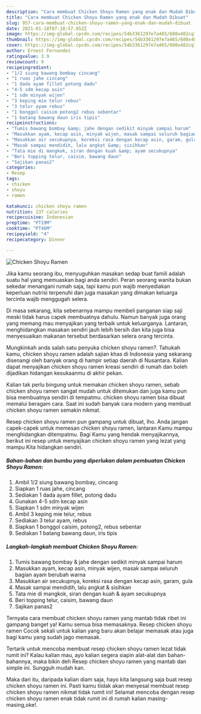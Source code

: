```yaml
---
description: "Cara membuat Chicken Shoyu Ramen yang enak dan Mudah Dibuat"
title: "Cara membuat Chicken Shoyu Ramen yang enak dan Mudah Dibuat"
slug: 957-cara-membuat-chicken-shoyu-ramen-yang-enak-dan-mudah-dibuat
date: 2021-01-18T07:10:57.852Z
image: https://img-global.cpcdn.com/recipes/54b3361297e7a465/680x482cq70/chicken-shoyu-ramen-foto-resep-utama.jpg
thumbnail: https://img-global.cpcdn.com/recipes/54b3361297e7a465/680x482cq70/chicken-shoyu-ramen-foto-resep-utama.jpg
cover: https://img-global.cpcdn.com/recipes/54b3361297e7a465/680x482cq70/chicken-shoyu-ramen-foto-resep-utama.jpg
author: Ernest Fernandez
ratingvalue: 3.9
reviewcount: 9
recipeingredient:
- "1/2 siung bawang bombay cincang"
- "1 ruas jahe cincang"
- "1 dada ayam fillet potong dadu"
- "4-5 sdm kecap asin"
- "1 sdm minyak wijen"
- "3 keping mie telur rebus"
- "3 telur ayam rebus"
- "1 bonggol caisim potong2 rebus sebentar"
- "1 batang bawang daun iris tipis"
recipeinstructions:
- "Tumis bawang bombay &amp; jahe dengan sedikit minyak sampai harum"
- "Masukkan ayam, kecap asin, minyak wijen, masak sampai seluruh bagian ayam berubah warna"
- "Masukkan air secukupnya, koreksi rasa dengan kecap asin, garam, gula"
- "Masak sampai mendidih, lalu angkat &amp; sisihkan"
- "Tata mie di mangkok, siran dengan kuah &amp; ayam secukupnya"
- "Beri topping telur, caisim, bawang daun"
- "Sajikan panas2"
categories:
- Resep
tags:
- chicken
- shoyu
- ramen

katakunci: chicken shoyu ramen 
nutrition: 237 calories
recipecuisine: Indonesian
preptime: "PT19M"
cooktime: "PT46M"
recipeyield: "4"
recipecategory: Dinner

---
```



![Chicken Shoyu Ramen](https://img-global.cpcdn.com/recipes/54b3361297e7a465/680x482cq70/chicken-shoyu-ramen-foto-resep-utama.jpg)

Jika kamu seorang ibu, menyuguhkan masakan sedap buat famili adalah suatu hal yang memuaskan bagi anda sendiri. Peran seorang  wanita bukan sekedar menangani rumah saja, tapi kamu pun wajib menyediakan keperluan nutrisi terpenuhi dan juga masakan yang dimakan keluarga tercinta wajib menggugah selera.

Di masa  sekarang, kita sebenarnya mampu membeli panganan siap saji meski tidak harus capek membuatnya dahulu. Namun banyak juga orang yang memang mau menyajikan yang terbaik untuk keluarganya. Lantaran, menghidangkan masakan sendiri jauh lebih bersih dan kita juga bisa menyesuaikan makanan tersebut berdasarkan selera orang tercinta. 



Mungkinkah anda salah satu penyuka chicken shoyu ramen?. Tahukah kamu, chicken shoyu ramen adalah sajian khas di Indonesia yang sekarang disenangi oleh banyak orang di hampir setiap daerah di Nusantara. Kalian dapat menyajikan chicken shoyu ramen kreasi sendiri di rumah dan boleh dijadikan hidangan kesukaanmu di akhir pekan.

Kalian tak perlu bingung untuk memakan chicken shoyu ramen, sebab chicken shoyu ramen sangat mudah untuk ditemukan dan juga kamu pun bisa membuatnya sendiri di tempatmu. chicken shoyu ramen bisa dibuat memalui beragam cara. Saat ini sudah banyak cara modern yang membuat chicken shoyu ramen semakin nikmat.

Resep chicken shoyu ramen pun gampang untuk dibuat, lho. Anda jangan capek-capek untuk memesan chicken shoyu ramen, lantaran Kamu mampu menghidangkan ditempatmu. Bagi Kamu yang hendak menyajikannya, berikut ini resep untuk menyajikan chicken shoyu ramen yang lezat yang mampu Kita hidangkan sendiri.

<!--inarticleads1-->

##### Bahan-bahan dan bumbu yang diperlukan dalam pembuatan Chicken Shoyu Ramen:

1. Ambil 1/2 siung bawang bombay, cincang
1. Siapkan 1 ruas jahe, cincang
1. Sediakan 1 dada ayam fillet, potong dadu
1. Gunakan 4-5 sdm kecap asin
1. Siapkan 1 sdm minyak wijen
1. Ambil 3 keping mie telur, rebus
1. Sediakan 3 telur ayam, rebus
1. Siapkan 1 bonggol caisim, potong2, rebus sebentar
1. Sediakan 1 batang bawang daun, iris tipis




<!--inarticleads2-->

##### Langkah-langkah membuat Chicken Shoyu Ramen:

1. Tumis bawang bombay &amp; jahe dengan sedikit minyak sampai harum
1. Masukkan ayam, kecap asin, minyak wijen, masak sampai seluruh bagian ayam berubah warna
1. Masukkan air secukupnya, koreksi rasa dengan kecap asin, garam, gula
1. Masak sampai mendidih, lalu angkat &amp; sisihkan
1. Tata mie di mangkok, siran dengan kuah &amp; ayam secukupnya
1. Beri topping telur, caisim, bawang daun
1. Sajikan panas2




Ternyata cara membuat chicken shoyu ramen yang mantab tidak ribet ini gampang banget ya! Kamu semua bisa memasaknya. Resep chicken shoyu ramen Cocok sekali untuk kalian yang baru akan belajar memasak atau juga bagi kamu yang sudah jago memasak.

Tertarik untuk mencoba membuat resep chicken shoyu ramen lezat tidak rumit ini? Kalau kalian mau, ayo kalian segera siapin alat-alat dan bahan-bahannya, maka bikin deh Resep chicken shoyu ramen yang mantab dan simple ini. Sungguh mudah kan. 

Maka dari itu, daripada kalian diam saja, hayo kita langsung saja buat resep chicken shoyu ramen ini. Pasti kamu tiidak akan menyesal membuat resep chicken shoyu ramen nikmat tidak rumit ini! Selamat mencoba dengan resep chicken shoyu ramen enak tidak rumit ini di rumah kalian masing-masing,oke!.

